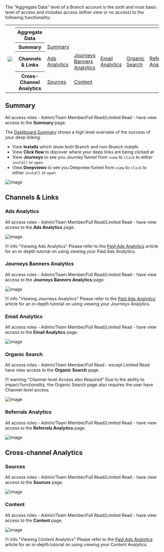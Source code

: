 The "Aggregate Data" level of a Branch account is the sixth and most basic level of access and includes access (either view or no access) to the following functionality:

<table>
  <tr>
    <th rowspan="6"><img src="/_assets/img/pages/dashboard/access-levels/org-level-nav.png"></th>
  </tr>
	<tr>
		<th></th>
		<th></th>
		<th></th>
		<th></th>
    <th></th>
		<th></th>
	</tr>
	<tr>
		<th><b>Aggregate Data</b></th>
		<th></th>
		<th></th>
		<th></th>
    <th></th>
		<th></th>
	</tr>
  <tr>
		<th><b>Summary</b></th>
		<td><a href="/dashboard/aggregate-data-access/#summary">Summary</a></td>
		<td></td>
		<td></td>
    <td></td>
		<td></td>
	</tr>
	<tr>
		<th><b>Channels & Links</b></th>
		<td><a href="/dashboard/aggregate-data-access/#ads-analytics">Ads Analytics</a></td>
		<td><a href="/dashboard/aggregate-data-access/#journeys-banners-analytics">Journeys Banners Analytics</a></td>
		<td><a href="/dashboard/aggregate-data-access/#email-analytics">Email Analytics</a></td>
    <td><a href="/dashboard/aggregate-data-access/#organic-search">Organic Search</a></td>
		<td><a href="/dashboard/aggregate-data-access/#referrals-analytics">Referrals Analytics</a></td>
  </tr>
	<tr>
		<th><b>Cross-Channel Analytics</b></th>
		<td><a href="/dashboard/aggregate-data-access/#sources">Sources</a></td>
		<td><a href="/dashboard/aggregate-data-access/#content">Content</a></td>
    <td></td>
    <td></td>
		<td></td>
  </tr>
</table>

## Summary

All access roles - Admin/Team Member/Full Read/Limited Read - have view access to the <notranslate>**Summary**</notranslate> page.

The [Dashboard Summary](https://dashboard.branch.io/) shows a high level overview of the success of your deep linking.

- View <notranslate>**Installs**</notranslate> which show both Branch and non-Branch installs
- View <notranslate>**Click flow**</notranslate> to discover where your deep links are being clicked at
- View <notranslate>**Journeys**</notranslate> to see you Journey funnel from `view` to `click` to either `install` or `open`
- View <notranslate>**Deepviews**</notranslate> to see you Deepview funnel from `view` to `click` to either `install` or `open`

![image](/_assets/img/pages/dashboard/access-levels/aggregate-summary.gif)

## Channels & Links

### Ads Analytics

All access roles - Admin/Team Member/Full Read/Limited Read - have view access to the <notranslate>**Ads Analytics**</notranslate> page.

![image](/_assets/img/pages/dashboard/access-levels/aggregate-ads-analytics.gif)

!!! info "Viewing Ads Analytics"
    Please refer to the [Paid Ads Analytics](/activity-reports-analytics/paid-ads-analytics/) article for an in-depth tutorial on using viewing your Paid Ads Analytics.

### Journeys Banners Analytics

All access roles - Admin/Team Member/Full Read/Limited Read - have view access to the <notranslate>**Journeys Banners Analytics**</notranslate> page.

![image](/_assets/img/pages/dashboard/access-levels/aggregate-journeys-analytics.gif)

!!! info "Viewing Journeys Analytics"
    Please refer to the [Paid Ads Analytics](/activity-reports-analytics/journeys-analytics/) article for an in-depth tutorial on using viewing your Journeys Analytics.

### Email Analytics

All access roles - Admin/Team Member/Full Read/Limited Read - have view access to the <notranslate>**Email Analytics**</notranslate> page.

![image](/_assets/img/pages/dashboard/access-levels/aggregate-email-analytics.gif)

### Organic Search

All access roles - Admin/Team Member/Full Read - except Limited Read have view access to the <notranslate>**Organic Search**</notranslate> page.

!!! warning "Channel-level Access also Required"
    Due to the ability to impact functionality, the Organic Search page also requires the user have Channel-level access.

![image](/_assets/img/pages/dashboard/access-levels/aggregate-organic-search.png)

### Referrals Analytics

All access roles - Admin/Team Member/Full Read/Limited Read - have view access to the <notranslate>**Referrals Analytics**</notranslate> page.

![image](/_assets/img/pages/dashboard/access-levels/aggregate-referrals-analytics.gif)

## Cross-channel Analytics

### Sources

All access roles - Admin/Team Member/Full Read/Limited Read - have view access to the <notranslate>**Sources**</notranslate> page.

![image](/_assets/img/pages/dashboard/access-levels/aggregate-sources-analytics.png)

### Content

All access roles - Admin/Team Member/Full Read/Limited Read - have view access to the <notranslate>**Content**</notranslate> page.

![image](/_assets/img/pages/dashboard/access-levels/aggregate-content-analytics.png)

!!! info "Viewing Content Analytics"
    Please refer to the [Paid Ads Analytics](/activity-reports-analytics/content-analytics/) article for an in-depth tutorial on using viewing your Content Analytics.
